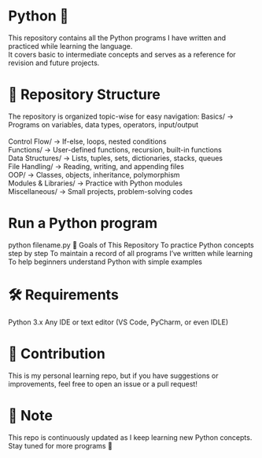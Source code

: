 # Python 🐍
This repository contains all the Python programs I have written and practiced while learning the language. <br>
It covers basic to intermediate concepts and serves as a reference for revision and future projects. <br>

# 📂 Repository Structure
The repository is organized topic-wise for easy navigation:
Basics/ → Programs on variables, data types, operators, input/output <br>  
Control Flow/ → If-else, loops, nested conditions <br>
Functions/ → User-defined functions, recursion, built-in functions <br>
Data Structures/ → Lists, tuples, sets, dictionaries, stacks, queues <br>
File Handling/ → Reading, writing, and appending files <br>
OOP/ → Classes, objects, inheritance, polymorphism <br>
Modules & Libraries/ → Practice with Python modules <br>
Miscellaneous/ → Small projects, problem-solving codes <br>

# Run a Python program
python filename.py
🎯 Goals of This Repository
To practice Python concepts step by step
To maintain a record of all programs I’ve written while learning
To help beginners understand Python with simple examples

# 🛠 Requirements
Python 3.x
Any IDE or text editor (VS Code, PyCharm, or even IDLE)

# 🤝 Contribution
This is my personal learning repo, but if you have suggestions or improvements, feel free to open an issue or a pull request!

# 📌 Note
This repo is continuously updated as I keep learning new Python concepts. Stay tuned for more programs 🚀

